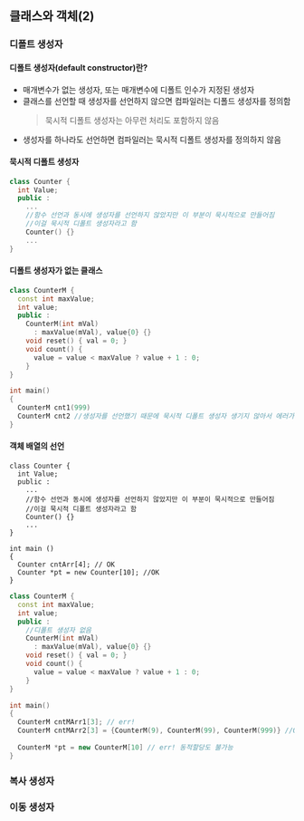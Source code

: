 ## 클래스와 객체(2)
### 디폴트 생성자
#### 디폴트 생성자(default constructor)란?
- 매개변수가 없는 생성자, 또는 매개변수에 디폴트 인수가 지정된 생성자
- 클래스를 선언할 때 생성자를 선언하지 않으면 컴파일러는 디폴드 생성자를 정의함
  > 묵시적 디폴트 생성자는 아무런 처리도 포함하지 않음
- 생성자를 하나라도 선언하면 컴파일러는 묵시적 디폴트 생성자를 정의하지 않음
#### 묵시적 디폴트 생성자
```c++
class Counter {
  int Value;
  public :
    ...
    //함수 선언과 동시에 생성자를 선언하지 않았지만 이 부분이 묵시적으로 만들어짐
    //이걸 묵시적 디폴트 생성자라고 함
    Counter() {} 
    ...
}
```
#### 디폴트 생성자가 없는 클래스
```c++
class CounterM {
  const int maxValue;
  int value;
  public :
    CounterM(int mVal)
      : maxValue(mVal), value{0} {}
    void reset() { val = 0; }
    void count() {
      value = value < maxValue ? value + 1 : 0;
    }
}

int main()
{
  CounterM cnt1(999)
  CounterM cnt2 //생성자를 선언했기 때문에 묵시적 디폴트 생성자 생기지 않아서 에러가난다.
}
```
#### 객체 배열의 선언
```
class Counter {
  int Value;
  public :
    ...
    //함수 선언과 동시에 생성자를 선언하지 않았지만 이 부분이 묵시적으로 만들어짐
    //이걸 묵시적 디폴트 생성자라고 함
    Counter() {} 
    ...
}

int main ()
{
  Counter cntArr[4]; // OK
  Counter *pt = new Counter[10]; //OK
}
```
```c++
class CounterM {
  const int maxValue;
  int value;
  public :
    //디폴트 생성자 없음
    CounterM(int mVal)
      : maxValue(mVal), value{0} {}
    void reset() { val = 0; }
    void count() {
      value = value < maxValue ? value + 1 : 0;
    }
}

int main()
{
  CounterM cntMArr1[3]; // err! 
  CounterM cntMArr2[3] = {CounterM(9), CounterM(99), CounterM(999)} //OK 디폴트 생성자 없으므로 초기값을 줘야한다.
  
  CounterM *pt = new CounterM[10] // err! 동적할당도 불가능
}
```
### 복사 생성자
### 이동 생성자
